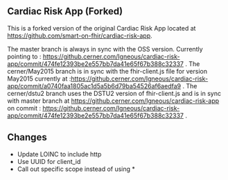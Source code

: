 ## Cardiac Risk App (Forked)

This is a forked version of the original Cardiac Risk App located at https://github.com/smart-on-fhir/cardiac-risk-app.

The master branch is always in sync with the OSS version. Currently pointing to : https://github.cerner.com/Igneous/cardiac-risk-app/commit/474fe12393be2e557bb7da41e65f67b388c32337 .
The cerner/May2015 branch is in sync with the fhir-client.js file for version May2015 currently at :https://github.cerner.com/Igneous/cardiac-risk-app/commit/a0740faa1805ac1d5a5b6d79ba54526af6aedfa9 .
The cerner/dstu2 branch uses the DSTU2 version of fhir-client.js and is in sync with master branch at https://github.cerner.com/Igneous/cardiac-risk-app on commit : https://github.cerner.com/Igneous/cardiac-risk-app/commit/474fe12393be2e557bb7da41e65f67b388c32337 .



## Changes

- Update LOINC to include http
- Use UUID for client_id
- Call out specific scope instead of using *
